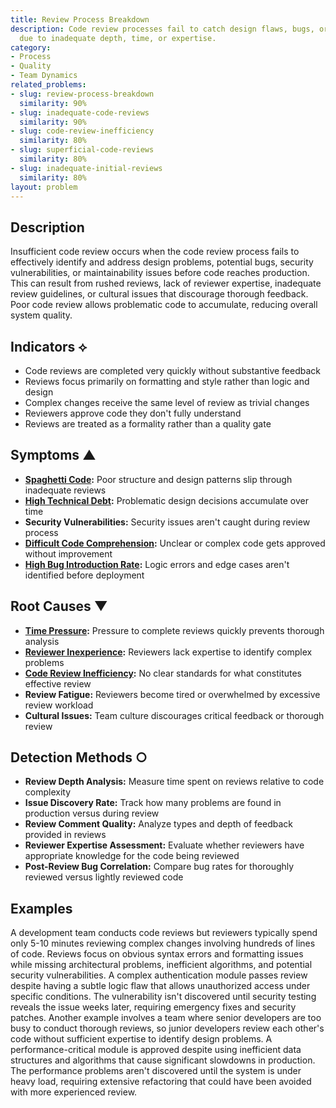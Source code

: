 ```yaml
---
title: Review Process Breakdown
description: Code review processes fail to catch design flaws, bugs, or quality issues
  due to inadequate depth, time, or expertise.
category:
- Process
- Quality
- Team Dynamics
related_problems:
- slug: review-process-breakdown
  similarity: 90%
- slug: inadequate-code-reviews
  similarity: 90%
- slug: code-review-inefficiency
  similarity: 80%
- slug: superficial-code-reviews
  similarity: 80%
- slug: inadequate-initial-reviews
  similarity: 80%
layout: problem
---
```


## Description

Insufficient code review occurs when the code review process fails to effectively identify and address design problems, potential bugs, security vulnerabilities, or maintainability issues before code reaches production. This can result from rushed reviews, lack of reviewer expertise, inadequate review guidelines, or cultural issues that discourage thorough feedback. Poor code review allows problematic code to accumulate, reducing overall system quality.

## Indicators ⟡

- Code reviews are completed very quickly without substantive feedback
- Reviews focus primarily on formatting and style rather than logic and design
- Complex changes receive the same level of review as trivial changes
- Reviewers approve code they don't fully understand
- Reviews are treated as a formality rather than a quality gate

## Symptoms ▲

- **[Spaghetti Code](spaghetti-code.md):** Poor structure and design patterns slip through inadequate reviews
- **[High Technical Debt](high-technical-debt.md):** Problematic design decisions accumulate over time
- **Security Vulnerabilities:** Security issues aren't caught during review process
- **[Difficult Code Comprehension](difficult-code-comprehension.md):** Unclear or complex code gets approved without improvement
- **[High Bug Introduction Rate](high-bug-introduction-rate.md):** Logic errors and edge cases aren't identified before deployment

## Root Causes ▼

- **[Time Pressure](time-pressure.md):** Pressure to complete reviews quickly prevents thorough analysis
- **[Reviewer Inexperience](reviewer-inexperience.md):** Reviewers lack expertise to identify complex problems
- **[Code Review Inefficiency](code-review-inefficiency.md):** No clear standards for what constitutes effective review
- **Review Fatigue:** Reviewers become tired or overwhelmed by excessive review workload
- **Cultural Issues:** Team culture discourages critical feedback or thorough review

## Detection Methods ○

- **Review Depth Analysis:** Measure time spent on reviews relative to code complexity
- **Issue Discovery Rate:** Track how many problems are found in production versus during review
- **Review Comment Quality:** Analyze types and depth of feedback provided in reviews
- **Reviewer Expertise Assessment:** Evaluate whether reviewers have appropriate knowledge for the code being reviewed
- **Post-Review Bug Correlation:** Compare bug rates for thoroughly reviewed versus lightly reviewed code

## Examples

A development team conducts code reviews but reviewers typically spend only 5-10 minutes reviewing complex changes involving hundreds of lines of code. Reviews focus on obvious syntax errors and formatting issues while missing architectural problems, inefficient algorithms, and potential security vulnerabilities. A complex authentication module passes review despite having a subtle logic flaw that allows unauthorized access under specific conditions. The vulnerability isn't discovered until security testing reveals the issue weeks later, requiring emergency fixes and security patches. Another example involves a team where senior developers are too busy to conduct thorough reviews, so junior developers review each other's code without sufficient expertise to identify design problems. A performance-critical module is approved despite using inefficient data structures and algorithms that cause significant slowdowns in production. The performance problems aren't discovered until the system is under heavy load, requiring extensive refactoring that could have been avoided with more experienced review.